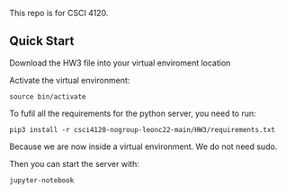 This repo is for CSCI 4120.

## Quick Start

Download the HW3 file into your virtual enviroment location

Activate the virtual environment:
```
source bin/activate
```

To fufil all the requirements for the python server, you need to run:
```
pip3 install -r csci4120-nogroup-leonc22-main/HW3/requirements.txt
```
Because we are now inside a virtual environment. We do not need sudo.

Then you can start the server with:
```
jupyter-notebook
```
